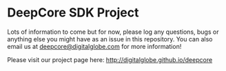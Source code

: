 # DeepCore SDK Project

Lots of information to come but for now, please log any questions, bugs or anything else you might have as an issue in this repository. You can also email us at deepcore@digitalglobe.com for more information!

Please visit our project page here: http://digitalglobe.github.io/deepcore
